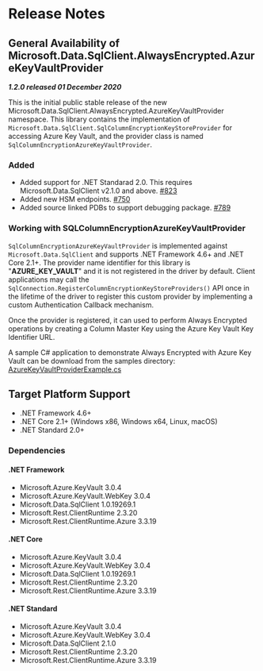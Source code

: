# Release Notes

## General Availability of Microsoft.Data.SqlClient.AlwaysEncrypted.AzureKeyVaultProvider
_**1.2.0 released 01 December 2020**_

This is the initial public stable release of the new Microsoft.Data.SqlClient.AlwaysEncrypted.AzureKeyVaultProvider namespace. This library contains the implementation of `Microsoft.Data.SqlClient.SqlColumnEncryptionKeyStoreProvider` for accessing Azure Key Vault, and the provider class is named `SqlColumnEncryptionAzureKeyVaultProvider`.

### Added

- Added support for .NET Standarad 2.0. This requires Microsoft.Data.SqlClient v2.1.0 and above. [#823](https://github.com/dotnet/SqlClient/pull/823)
- Added new HSM endpoints. [#750](https://github.com/dotnet/SqlClient/pull/750)
- Added source linked PDBs to support debugging package. [#789](https://github.com/dotnet/SqlClient/pull/789)

### Working with SQLColumnEncryptionAzureKeyVaultProvider
`SqlColumnEncryptionAzureKeyVaultProvider` is implemented against `Microsoft.Data.SqlClient` and supports .NET Framework 4.6+ and .NET Core 2.1+. The provider name identifier for this library is "**AZURE_KEY_VAULT**" and it is not registered in the driver by default. Client applications may call the `SqlConnection.RegisterColumnEncryptionKeyStoreProviders()` API once in the lifetime of the driver to register this custom provider by implementing a custom Authentication Callback mechanism.

Once the provider is registered, it can used to perform Always Encrypted operations by creating a Column Master Key using the Azure Key Vault Key Identifier URL.

A sample C# application to demonstrate Always Encrypted with Azure Key Vault can be download from the samples directory: [AzureKeyVaultProviderExample.cs](https://github.com/dotnet/SqlClient/blob/master/doc/samples/AzureKeyVaultProviderExample.cs)

## Target Platform Support

- .NET Framework 4.6+
- .NET Core 2.1+ (Windows x86, Windows x64, Linux, macOS)
- .NET Standard 2.0+

### Dependencies

#### .NET Framework

- Microsoft.Azure.KeyVault 3.0.4
- Microsoft.Azure.KeyVault.WebKey 3.0.4
- Microsoft.Data.SqlClient 1.0.19269.1
- Microsoft.Rest.ClientRuntime 2.3.20
- Microsoft.Rest.ClientRuntime.Azure 3.3.19

#### .NET Core

- Microsoft.Azure.KeyVault 3.0.4
- Microsoft.Azure.KeyVault.WebKey 3.0.4
- Microsoft.Data.SqlClient 1.0.19269.1
- Microsoft.Rest.ClientRuntime 2.3.20
- Microsoft.Rest.ClientRuntime.Azure 3.3.19

#### .NET Standard

- Microsoft.Azure.KeyVault 3.0.4
- Microsoft.Azure.KeyVault.WebKey 3.0.4
- Microsoft.Data.SqlClient 2.1.0
- Microsoft.Rest.ClientRuntime 2.3.20
- Microsoft.Rest.ClientRuntime.Azure 3.3.19
